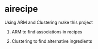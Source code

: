 # airecipe
Using ARM and Clustering make this project

1. ARM to find associations in recipes

2. Clustering to find alternative ingredients
